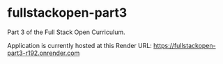 # fullstackopen-part3
Part 3 of the Full Stack Open Curriculum. 

Application is currently hosted at this Render URL: https://fullstackopen-part3-r192.onrender.com
